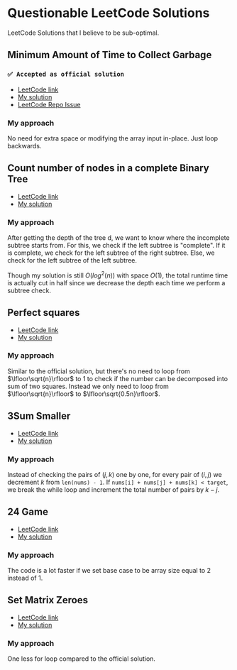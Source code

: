 # Questionable LeetCode Solutions
LeetCode Solutions that I believe to be sub-optimal.

## Minimum Amount of Time to Collect Garbage
### `✅ Accepted as official solution`
- [LeetCode link](https://leetcode.com/problems/minimum-amount-of-time-to-collect-garbage/)
- [My solution](https://github.com/mingfengwan/questionable-leetcode-solutions/blob/main/minimum-amount-of-time-to-collect-garbage.py)
- [LeetCode Repo Issue](https://github.com/LeetCode-Feedback/LeetCode-Feedback/issues/18275)

### My approach
No need for extra space or modifying the array input in-place. Just loop backwards.

## Count number of nodes in a complete Binary Tree
- [LeetCode link](https://leetcode.com/problems/count-complete-tree-nodes/)
- [My solution](https://github.com/mingfengwan/questionable-leetcode-solutions/blob/main/count-complete-tree-nodes.py)

### My approach
After getting the depth of the tree d, we want to know where the incomplete subtree starts from. For this, we check if the left subtree is "complete". If it is complete, we check for the left subtree of the right subtree. Else, we check for the left subtree of the left subtree.

Though my solution is still $O(log^2(n))$ with space $O(1)$, the total runtime time is actually cut in half since we decrease the depth each time we perform a subtree check.

## Perfect squares
- [LeetCode link](https://leetcode.com/problems/perfect-squares/)
- [My solution](https://github.com/mingfengwan/questionable-leetcode-solutions/blob/main/perfect-squares.py)

### My approach
Similar to the official solution, but there's no need to loop from $\lfloor\sqrt{n}\rfloor$ to $1$ to check if the number can be decomposed into sum of two squares. Instead we only need to loop from $\lfloor\sqrt{n}\rfloor$ to $\lfloor\sqrt{0.5n}\rfloor$.

## 3Sum Smaller
- [LeetCode link](https://leetcode.com/problems/3sum-smaller/)
- [My solution](https://github.com/mingfengwan/questionable-leetcode-solutions/blob/main/3sum-smaller.py)

### My approach
Instead of checking the pairs of $(j,k)$ one by one, for every pair of $(i,j)$ we decrement $k$ from `len(nums) - 1`. If `nums[i] + nums[j] + nums[k] < target`, we break the while loop and increment the total number of pairs by $k-j$.

## 24 Game
- [LeetCode link](https://leetcode.com/problems/24-game/)
- [My solution](https://github.com/mingfengwan/questionable-leetcode-solutions/blob/main/24-game.py)

### My approach
The code is a lot faster if we set base case to be array size equal to $2$ instead of $1$.

## Set Matrix Zeroes
- [LeetCode link](https://leetcode.com/problems/set-matrix-zeroes/)
- [My solution](https://github.com/mingfengwan/questionable-leetcode-solutions/blob/main/set-matrix-zeroes.py)

### My approach
One less for loop compared to the official solution.
